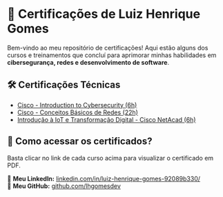 # 📜 Certificações de Luiz Henrique Gomes  

Bem-vindo ao meu repositório de certificações! Aqui estão alguns dos cursos e treinamentos que concluí para aprimorar minhas habilidades em **cibersegurança, redes e desenvolvimento de software**.  

## 🛠 Certificações Técnicas    
- [Cisco - Introduction to Cybersecurity (6h)](./Cisco_Introduction_to_Cybersecurity.pdf)  
- [Cisco - Conceitos Básicos de Redes (22h)](./Cisco_Conceitos_de_Redes.pdf)  
- [Introdução à IoT e Transformação Digital - Cisco NetAcad (6h)](./IoT_Certification.pdf)  

## 📂 Como acessar os certificados?  
Basta clicar no link de cada curso acima para visualizar o certificado em PDF.  

🔗 **Meu LinkedIn:** [linkedin.com/in/luiz-henrique-gomes-92089b330/](https://www.linkedin.com/in/luiz-henrique-gomes-92089b330/)  
🔗 **Meu GitHub:** [github.com/lhgomesdev](https://github.com/lhgomesdev/)  
